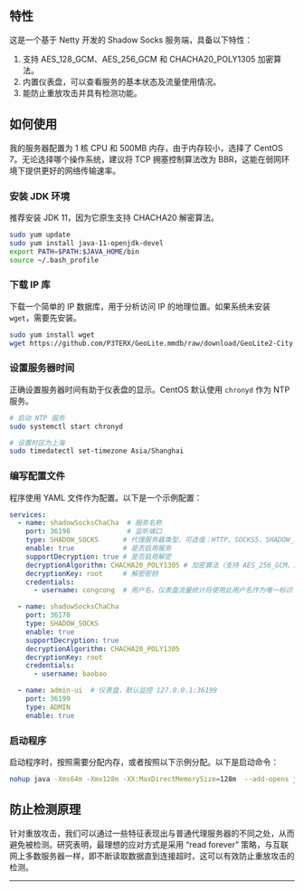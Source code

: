 
## 特性
这是一个基于 Netty 开发的 Shadow Socks 服务端，具备以下特性：

1. 支持 AES_128_GCM、AES_256_GCM 和 CHACHA20_POLY1305 加密算法。
2. 内置仪表盘，可以查看服务的基本状态及流量使用情况。
3. 能防止重放攻击并具有检测功能。

## 如何使用

我的服务器配置为 1 核 CPU 和 500MB 内存，由于内存较小，选择了 CentOS 7。无论选择哪个操作系统，建议将 TCP 拥塞控制算法改为 BBR，这能在弱网环境下提供更好的网络传输速率。

### 安装 JDK 环境
推荐安装 JDK 11，因为它原生支持 CHACHA20 解密算法。
```bash
sudo yum update
sudo yum install java-11-openjdk-devel
export PATH=$PATH:$JAVA_HOME/bin
source ~/.bash_profile
```

### 下载 IP 库
下载一个简单的 IP 数据库，用于分析访问 IP 的地理位置。如果系统未安装 `wget`，需要先安装。
```bash
sudo yum install wget
wget https://github.com/P3TERX/GeoLite.mmdb/raw/download/GeoLite2-City.mmdb
```

### 设置服务器时间
正确设置服务器时间有助于仪表盘的显示。CentOS 默认使用 `chronyd` 作为 NTP 服务。
```bash
# 启动 NTP 服务
sudo systemctl start chronyd

# 设置时区为上海
sudo timedatectl set-timezone Asia/Shanghai
```

### 编写配置文件
程序使用 YAML 文件作为配置。以下是一个示例配置：
```yaml
services:
  - name: shadowSocksChaCha  # 服务名称
    port: 36198              # 监听端口
    type: SHADOW_SOCKS      # 代理服务器类型，可选值：HTTP、SOCKS5、SHADOW_SOCKS
    enable: true            # 是否启用服务
    supportDecryption: true # 是否启用解密
    decryptionAlgorithm: CHACHA20_POLY1305 # 加密算法（支持 AES_256_GCM、AES_128_GCM、CHACHA20_POLY1305）
    decryptionKey: root     # 解密密钥
    credentials:
      - username: congcong  # 用户名，仪表盘流量统计将使用此用户名作为唯一标识

  - name: shadowSocksChaCha
    port: 36170
    type: SHADOW_SOCKS
    enable: true
    supportDecryption: true
    decryptionAlgorithm: CHACHA20_POLY1305
    decryptionKey: root
    credentials:
      - username: baobao

  - name: admin-ui  # 仪表盘，默认监控 127.0.0.1:36199
    port: 36199
    type: ADMIN
    enable: true
```

### 启动程序
启动程序时，按照需要分配内存，或者按照以下示例分配。以下是启动命令：
```bash
nohup java -Xms64m -Xmx128m -XX:MaxDirectMemorySize=128m  --add-opens java.base/jdk.internal.misc=ALL-UNNAMED -Dio.netty.tryReflectionSetAccessible=true -jar proxy-1.0-SNAPSHOT.jar > /dev/null 2>&1 &
```

## 防止检测原理

针对重放攻击，我们可以通过一些特征表现出与普通代理服务器的不同之处，从而避免被检测。研究表明，最理想的应对方式是采用 “read forever” 策略，与互联网上多数服务器一样，即不断读取数据直到连接超时，这可以有效防止重放攻击的检测。

--- 
